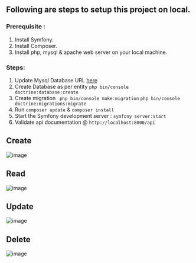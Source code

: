 
## Following are steps to setup this project on local.
### Prerequisite :
1. Install Symfony.
2. Install Composer.
3. Install php, mysql & apache web server on your local machine.

### Steps:    
1. Update Mysql Database URL [here](https://github.com/Hisagar/employee_crud_app/blob/master/.env#L27)
2. Create Database as per entity ```php bin/console doctrine:database:create ```
3. Create migration
   ``` php bin/console make:migration```
```php bin/console doctrine:migrations:migrate ```
5. Run ```composer update``` & ```composer install```
6. Start the Symfony development server : ```symfony server:start```
7. Validate api documentation @ ```http://localhost:8000/api```




## Create
![image](https://github.com/Hisagar/employee_crud_app/assets/32439113/c45fadc4-9ae7-4512-a6e9-893879f5ff03)

## Read 
![image](https://github.com/Hisagar/employee_crud_app/assets/32439113/9877fac3-cc59-4b31-a597-2eafb20d5eaf)

## Update 
![image](https://github.com/Hisagar/employee_crud_app/assets/32439113/8ae24550-7a96-4c90-b413-905d3b1b4831)


## Delete 
![image](https://github.com/Hisagar/employee_crud_app/assets/32439113/4dbdff36-840f-4bd5-9d48-50cbbb5e4380)



